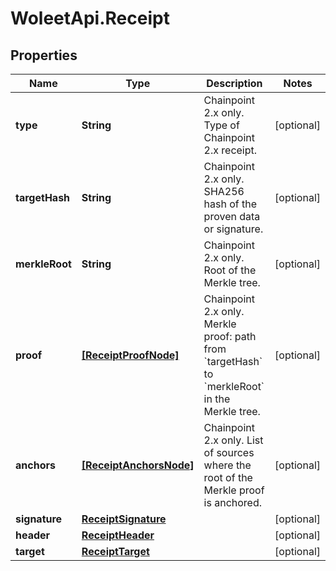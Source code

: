 # WoleetApi.Receipt

## Properties
Name | Type | Description | Notes
------------ | ------------- | ------------- | -------------
**type** | **String** | Chainpoint 2.x only. Type of Chainpoint 2.x receipt. | [optional] 
**targetHash** | **String** | Chainpoint 2.x only. SHA256 hash of the proven data or signature. | [optional] 
**merkleRoot** | **String** | Chainpoint 2.x only. Root of the Merkle tree. | [optional] 
**proof** | [**[ReceiptProofNode]**](ReceiptProofNode.md) | Chainpoint 2.x only. Merkle proof: path from &#x60;targetHash&#x60; to &#x60;merkleRoot&#x60; in the Merkle tree.  | [optional] 
**anchors** | [**[ReceiptAnchorsNode]**](ReceiptAnchorsNode.md) | Chainpoint 2.x only. List of sources where the root of the Merkle proof is anchored. | [optional] 
**signature** | [**ReceiptSignature**](ReceiptSignature.md) |  | [optional] 
**header** | [**ReceiptHeader**](ReceiptHeader.md) |  | [optional] 
**target** | [**ReceiptTarget**](ReceiptTarget.md) |  | [optional] 



